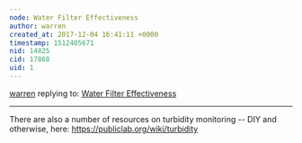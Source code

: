 ```yaml
---
node: Water Filter Effectiveness
author: warren
created_at: 2017-12-04 16:41:11 +0000
timestamp: 1512405671
nid: 14825
cid: 17868
uid: 1
---
```




[warren](../profile/warren) replying to: [Water Filter Effectiveness](../notes/Mempet/09-04-2017/water-filter-effectiveness)

----
There are also a number of resources on turbidity monitoring -- DIY and otherwise, here: https://publiclab.org/wiki/turbidity